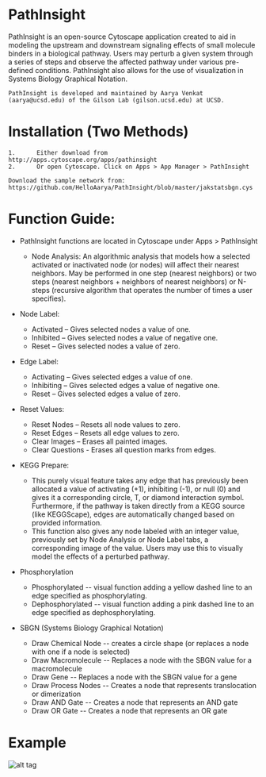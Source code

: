 # PathInsight

PathInsight is an open-source Cytoscape application created to aid in modeling the upstream and downstream signaling effects of small molecule binders in a biological pathway. Users may perturb a given system through a series of steps and observe the affected pathway under various pre-defined conditions. PathInsight also allows for the use of visualization in Systems Biology Graphical Notation. 

	PathInsight is developed and maintained by Aarya Venkat (aarya@ucsd.edu) of the Gilson Lab (gilson.ucsd.edu) at UCSD.

# Installation (Two Methods)
	1.      Either download from http://apps.cytoscape.org/apps/pathinsight
	2.      Or open Cytoscape. Click on Apps > App Manager > PathInsight
		
	Download the sample network from: https://github.com/HelloAarya/PathInsight/blob/master/jakstatsbgn.cys
	
	
# Function Guide:

-	PathInsight functions are located in Cytoscape under Apps > PathInsight
	- Node Analysis: An algorithmic analysis that models how a selected activated or inactivated node (or nodes) will affect their nearest neighbors. May be performed in one step (nearest neighbors) or two steps (nearest neighbors + neighbors of nearest neighbors) or N-steps (recursive algorithm that operates the number of times a user specifies).

- Node Label: 
	- Activated – Gives selected nodes a value of one.
	- Inhibited – Gives selected nodes a value of negative one.
	- Reset – Gives selected nodes a value of zero.
- Edge Label: 
	- Activating – Gives selected edges a value of one.
	-	Inhibiting – Gives selected edges a value of negative one.
	-	Reset – Gives selected edges a value of zero. 
- Reset Values: 
	-	Reset Nodes – Resets all node values to zero.
	-	Reset Edges – Resets all edge values to zero.
	-	Clear Images – Erases all painted images.
	-	Clear Questions - Erases all question marks from edges.

- KEGG Prepare: 
	- This purely visual feature takes any edge that has previously been allocated a value of activating (+1), inhibiting (-1), or null (0) and gives it a corresponding circle, T, or diamond interaction symbol. Furthermore, if the pathway is taken directly from a KEGG source (like KEGGScape), edges are automatically changed based on provided information.
	- This function also gives any node labeled with an integer value, previously set by Node Analysis or Node Label tabs, a corresponding image of the value. Users may use this to visually model the effects of a perturbed pathway.

- Phosphorylation
	- Phosphorylated -- visual function adding a yellow dashed line to an edge specified as phosphorylating.
	- Dephosphorylated -- visual function adding a pink dashed line to an edge specified as dephosphorylating.

- SBGN (Systems Biology Graphical Notation)
	- Draw Chemical Node -- creates a circle shape (or replaces a node with one if a node is selected)
	- Draw Macromolecule -- Replaces a node with the SBGN value for a macromolecule
	- Draw Gene -- Replaces a node with the SBGN value for a gene
	- Draw Process Nodes -- Creates a node that represents translocation or dimerization
	- Draw AND Gate -- Creates a node that represents an AND gate
	- Draw OR Gate -- Creates a node that represents an OR gate

# Example
![alt tag](http://i.imgur.com/L6qmeR1.gif)
